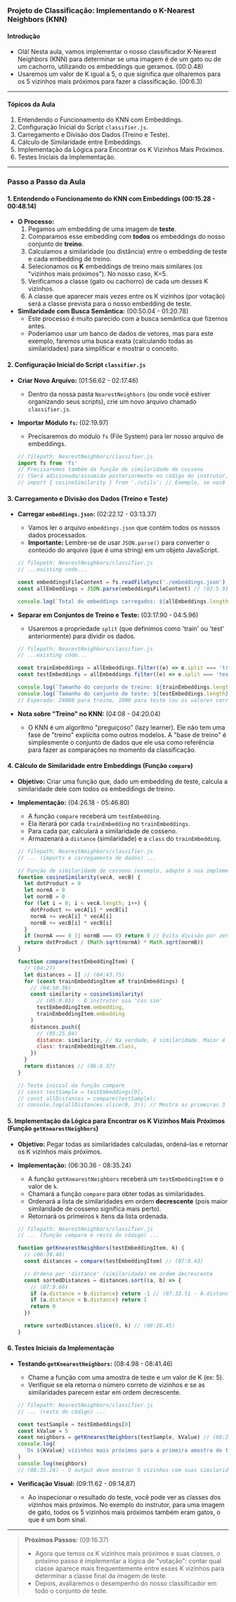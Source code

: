 ### **Projeto de Classificação: Implementando o K-Nearest Neighbors (KNN)**

#### Introdução

- Olá! Nesta aula, vamos implementar o nosso classificador K-Nearest Neighbors (KNN) para determinar se uma imagem é de um gato ou de um cachorro, utilizando os embeddings que geramos. (00:0.48)
- Usaremos um valor de K igual a 5, o que significa que olharemos para os 5 vizinhos mais próximos para fazer a classificação. (00:6.3)

---

#### Tópicos da Aula

1.  Entendendo o Funcionamento do KNN com Embeddings.
2.  Configuração Inicial do Script `classifier.js`.
3.  Carregamento e Divisão dos Dados (Treino e Teste).
4.  Cálculo de Similaridade entre Embeddings.
5.  Implementação da Lógica para Encontrar os K Vizinhos Mais Próximos.
6.  Testes Iniciais da Implementação.

---

### Passo a Passo da Aula

#### 1. Entendendo o Funcionamento do KNN com Embeddings (00:15.28 - 00:48.14)

- **O Processo:**
  1.  Pegamos um embedding de uma imagem de **teste**.
  2.  Comparamos esse embedding com **todos** os embeddings do nosso conjunto de **treino**.
  3.  Calculamos a similaridade (ou distância) entre o embedding de teste e cada embedding de treino.
  4.  Selecionamos os **K** embeddings de treino mais similares (os "vizinhos mais próximos"). No nosso caso, K=5.
  5.  Verificamos a classe (gato ou cachorro) de cada um desses K vizinhos.
  6.  A classe que aparecer mais vezes entre os K vizinhos (por votação) será a classe prevista para o nosso embedding de teste.
- **Similaridade com Busca Semântica:** (00:50.04 - 01:20.78)
  - Este processo é muito parecido com a busca semântica que fizemos antes.
  - Poderíamos usar um banco de dados de vetores, mas para este exemplo, faremos uma busca exata (calculando todas as similaridades) para simplificar e mostrar o conceito.

#### 2. Configuração Inicial do Script `classifier.js`

- **Criar Novo Arquivo:** (01:56.62 - 02:17.46)
  - Dentro da nossa pasta `NearestNeighbors` (ou onde você estiver organizando seus scripts), crie um novo arquivo chamado `classifier.js`.
- **Importar Módulo `fs`:** (02:19.97)

  - Precisaremos do módulo `fs` (File System) para ler nosso arquivo de embeddings.

  ```javascript
  // filepath: NearestNeighbors/classifier.js
  import fs from 'fs'
  // Precisaremos também da função de similaridade de cosseno
  // (Será adicionada/assumida posteriormente no código do instrutor, mas é bom já saber)
  // import { cosineSimilarity } from './utils'; // Exemplo, se você tiver um utilitário
  ```

#### 3. Carregamento e Divisão dos Dados (Treino e Teste)

- **Carregar `embeddings.json`:** (02:22.12 - 03:13.37)

  - Vamos ler o arquivo `embeddings.json` que contém todos os nossos dados processados.
  - **Importante:** Lembre-se de usar `JSON.parse()` para converter o conteúdo do arquivo (que é uma string) em um objeto JavaScript.

  ```javascript
  // filepath: NearestNeighbors/classifier.js
  // ...existing code...

  const embeddingsFileContent = fs.readFileSync('./embeddings.json')
  const allEmbeddings = JSON.parse(embeddingsFileContent) // (03:5.91)

  console.log(`Total de embeddings carregados: ${allEmbeddings.length}`) // (02:40.94) - Deve ser 25000
  ```

- **Separar em Conjuntos de Treino e Teste:** (03:17.90 - 04:5.96)

  - Usaremos a propriedade `split` (que definimos como 'train' ou 'test' anteriormente) para dividir os dados.

  ```javascript
  // filepath: NearestNeighbors/classifier.js
  // ...existing code...

  const trainEmbeddings = allEmbeddings.filter((e) => e.split === 'train') // (03:29.72)
  const testEmbeddings = allEmbeddings.filter((e) => e.split === 'test') // (03:48.47)

  console.log(`Tamanho do conjunto de treino: ${trainEmbeddings.length}`) // (03:55.5)
  console.log(`Tamanho do conjunto de teste: ${testEmbeddings.length}`) // (03:58.62)
  // Esperado: 24000 para treino, 1000 para teste (ou os valores correspondentes à sua divisão)
  ```

- **Nota sobre "Treino" no KNN:** (04:08 - 04:20.04)
  - O KNN é um algoritmo "preguiçoso" (lazy learner). Ele não tem uma fase de "treino" explícita como outros modelos. A "base de treino" é simplesmente o conjunto de dados que ele usa como referência para fazer as comparações no momento da classificação.

#### 4. Cálculo de Similaridade entre Embeddings (Função `compare`)

- **Objetivo:** Criar uma função que, dado um embedding de teste, calcula a similaridade dele com todos os embeddings de treino.
- **Implementação:** (04:26.18 - 05:46.80)

  - A função `compare` receberá um `testEmbedding`.
  - Ela iterará por cada `trainEmbedding` no `trainEmbeddings`.
  - Para cada par, calculará a similaridade de cosseno.
  - Armazenará a `distance` (similaridade) e a `class` do `trainEmbedding`.

  ```javascript
  // filepath: NearestNeighbors/classifier.js
  // ... (imports e carregamento de dados) ...

  // Função de similaridade de cosseno (exemplo, adapte à sua implementação)
  function cosineSimilarity(vecA, vecB) {
    let dotProduct = 0
    let normA = 0
    let normB = 0
    for (let i = 0; i < vecA.length; i++) {
      dotProduct += vecA[i] * vecB[i]
      normA += vecA[i] * vecA[i]
      normB += vecB[i] * vecB[i]
    }
    if (normA === 0 || normB === 0) return 0 // Evita divisão por zero
    return dotProduct / (Math.sqrt(normA) * Math.sqrt(normB))
  }

  function compare(testEmbeddingItem) {
    // (04:27)
    let distances = [] // (04:43.75)
    for (const trainEmbeddingItem of trainEmbeddings) {
      // (04:50.36)
      const similarity = cosineSimilarity(
        // (05:0.81) - O instrutor usa 'cos sim'
        testEmbeddingItem.embedding,
        trainEmbeddingItem.embedding
      )
      distances.push({
        // (05:25.04)
        distance: similarity, // Na verdade, é similaridade. Maior é melhor.
        class: trainEmbeddingItem.class,
      })
    }
    return distances // (06:8.37)
  }

  // Teste inicial da função compare
  // const testSample = testEmbeddings[0];
  // const allDistances = compare(testSample);
  // console.log(allDistances.slice(0, 3)); // Mostra as primeiras 3 distâncias/classes
  ```

#### 5. Implementação da Lógica para Encontrar os K Vizinhos Mais Próximos (Função `getKnearestNeighbors`)

- **Objetivo:** Pegar todas as similaridades calculadas, ordená-las e retornar os K vizinhos mais próximos.
- **Implementação:** (06:30.36 - 08:35.24)

  - A função `getKnearestNeighbors` receberá um `testEmbeddingItem` e o valor de `k`.
  - Chamará a função `compare` para obter todas as similaridades.
  - Ordenará a lista de similaridades em ordem **decrescente** (pois maior similaridade de cosseno significa mais perto).
  - Retornará os primeiros `k` itens da lista ordenada.

  ```javascript
  // filepath: NearestNeighbors/classifier.js
  // ... (função compare e resto do código) ...

  function getKnearestNeighbors(testEmbeddingItem, k) {
    // (06:39.48)
    const distances = compare(testEmbeddingItem) // (07:0.43)

    // Ordena por 'distance' (similaridade) em ordem decrescente
    const sortedDistances = distances.sort((a, b) => {
      // (07:9.66)
      if (a.distance > b.distance) return -1 // (07:33.51 - A.distance > B.distance para decrescente)
      if (a.distance < b.distance) return 1
      return 0
    })

    return sortedDistances.slice(0, k) // (08:20.45)
  }
  ```

#### 6. Testes Iniciais da Implementação

- **Testando `getKnearestNeighbors`:** (08:4.98 - 08:41.46)

  - Chame a função com uma amostra de teste e um valor de K (ex: 5).
  - Verifique se ela retorna o número correto de vizinhos e se as similaridades parecem estar em ordem decrescente.

  ```javascript
  // filepath: NearestNeighbors/classifier.js
  // ... (resto do código) ...

  const testSample = testEmbeddings[0]
  const kValue = 5
  const neighbors = getKnearestNeighbors(testSample, kValue) // (08:25.75)
  console.log(
    `Os ${kValue} vizinhos mais próximos para a primeira amostra de teste:`
  )
  console.log(neighbors)
  // (08:35.24) - O output deve mostrar 5 vizinhos com suas similaridades e classes.
  ```

- **Verificação Visual:** (09:11.62 - 09:14.87)
  - Ao inspecionar o resultado do teste, você pode ver as classes dos vizinhos mais próximos. No exemplo do instrutor, para uma imagem de gato, todos os 5 vizinhos mais próximos também eram gatos, o que é um bom sinal.

---

> **Próximos Passos:** (09:16.37)
>
> - Agora que temos os K vizinhos mais próximos e suas classes, o próximo passo é implementar a lógica de "votação": contar qual classe aparece mais frequentemente entre esses K vizinhos para determinar a classe final da imagem de teste.
> - Depois, avaliaremos o desempenho do nosso classificador em todo o conjunto de teste.
